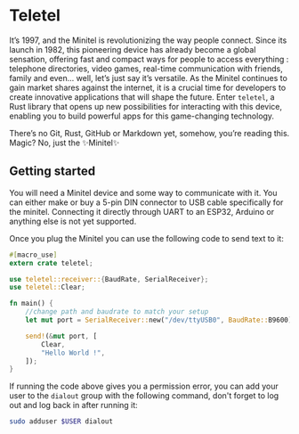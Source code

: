 # Teletel

It’s 1997, and the Minitel is revolutionizing the way people connect. Since its launch in 1982, this pioneering device
has already become a global sensation, offering fast and compact ways for people to access everything : telephone 
directories, video games, real-time communication with friends, family and even... well, let’s just say it’s versatile.
As the Minitel continues to gain market shares against the internet, it is a crucial time for developers to create 
innovative applications that will shape the future. Enter `teletel`, a Rust library that opens up new possibilities
for interacting with this device, enabling you to build powerful apps for this game-changing technology.

There’s no Git, Rust, GitHub or Markdown yet, somehow, you’re reading this. Magic? No, just the ✨Minitel✨

## Getting started
You will need a Minitel device and some way to communicate with it. You can either make or buy a 5-pin DIN connector 
to USB cable specifically for the minitel. Connecting it directly through UART to an ESP32, Arduino or anything else
is not yet supported.

Once you plug the Minitel you can use the following code to send text to it:
```rust
#[macro_use]
extern crate teletel;

use teletel::receiver::{BaudRate, SerialReceiver};
use teletel::Clear;

fn main() {
    //change path and baudrate to match your setup
    let mut port = SerialReceiver::new("/dev/ttyUSB0", BaudRate::B9600);

    send!(&mut port, [
        Clear,
        "Hello World !",
    ]);
}
```

If running the code above gives you a permission error, you can add your user to the `dialout` group with the 
following command, don't forget to log out and log back in after running it:
```bash
sudo adduser $USER dialout
```
